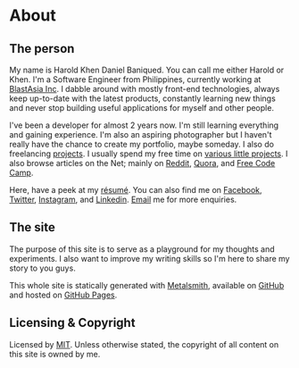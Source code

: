 About
===

The person
---

My name is Harold Khen Daniel Baniqued. You can call me either Harold or Khen. I'm a Software Engineer from Philippines, currently working at [BlastAsia Inc](https://blastasia.com). I dabble around with mostly front-end technologies, always keep up-to-date with the latest products, constantly learning new things and never stop building useful applications for myself and other people.

I've been a developer for almost 2 years now. I'm still learning everything and gaining experience. I'm also an aspiring photographer but I haven't really have the chance to create my portfolio, maybe someday. I also do freelancing [projects](https://https://github.com/thekhenzie/veneracions-resort). I usually spend my free time on [various little projects](https://github.com/thekhenzie). I also browse articles on the Net; mainly on [Reddit](https://reddit.com), [Quora](https://quora.com), and [Free Code Camp](https://medium.freecodecamp.org).   

Here, have a peek at my [résumé](https://www.slideshare.net/slideshow/embed_code/key/7EYRcCls0pSfVv). You can also find me on [Facebook](https://fb.me/haroldbaniqued), [Twitter](https://twitter.com/khndii), [Instagram](https://instagram.com/kingkheeen/), and [Linkedin](https://www.linkedin.com/in/harold-khen-baniqued-b2422a125/). [Email](mailto:thekhenzie@gmail.com) me for more enquiries.

The site
---

The purpose of this site is to serve as a playground for my thoughts and experiments. I also want to improve my writing skills so I'm here to share my story to you guys.

This whole site is statically generated with [Metalsmith](http://www.metalsmith.io/), available on [GitHub](https://github.com/thekhenzie/khendaniel.com) and hosted on [GitHub Pages](https://pages.github.com/).


Licensing & Copyright
---

Licensed by [MIT](https://thekhenzie.mit-license.org). Unless otherwise stated, the copyright of all content on this site is owned by me.
